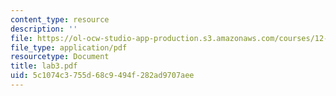 ```yaml
---
content_type: resource
description: ''
file: https://ol-ocw-studio-app-production.s3.amazonaws.com/courses/12-163-surface-processes-and-landscape-evolution-fall-2004/5c1074c3755d68c9494f282ad9707aee_lab3.pdf
file_type: application/pdf
resourcetype: Document
title: lab3.pdf
uid: 5c1074c3-755d-68c9-494f-282ad9707aee
---
```

